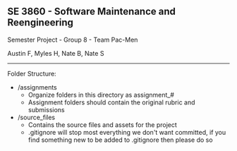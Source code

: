 
## SE 3860 - Software Maintenance and Reengineering

Semester Project - Group 8 - Team Pac-Men 

Austin F, Myles H, Nate B, Nate S

---
Folder Structure:

 - /assignments
	 - Organize folders in this directory as assignment_#
	 - Assignment folders should contain the original rubric and submissions
 - /source_files
	 - Contains the source files and assets for the project
	 - .gitignore will stop most everything we don't want committed, if you find something new to be added to .gitignore then please do so
